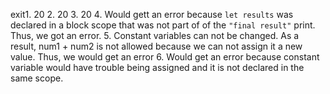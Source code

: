 exit1. 20
2. 20
3. 20
4. Would gett an error because ```let results``` was declared in a block scope that was not part of of the  ```"final result"``` print. Thus, we got an error.
5. Constant variables can not be changed. As a result, num1 + num2 is not allowed because we can not assign it a new value. Thus, we would get an error
6. Would get an error because constant variable would have trouble being assigned and it is not declared in the same scope. 
